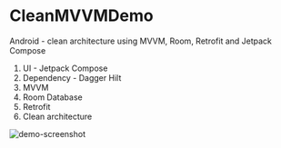 # CleanMVVMDemo
Android - clean architecture using MVVM, Room, Retrofit and Jetpack Compose

1. UI - Jetpack Compose
2. Dependency - Dagger Hilt
3. MVVM
4. Room Database
5. Retrofit
6. Clean architecture

![demo-screenshot](https://github.com/sushilsolanki8875/CleanMVVMDemo/assets/11073493/f7c41883-d832-4497-8ec6-fc3445c85b34)


